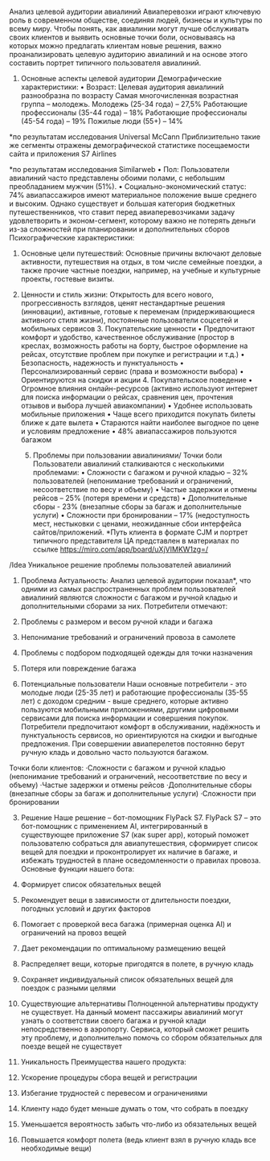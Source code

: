 Анализ целевой аудитории авиалиний
Авиаперевозки играют ключевую роль в современном обществе, соединяя людей, бизнесы и культуры по всему миру. Чтобы понять, как авиалинии могут лучше обслуживать своих клиентов и выявить основные точки боли, основываясь на которых можно предлагать клиентам новые решения, важно проанализировать целевую аудиторию авиалиний и на основе этого составить портрет типичного пользователя авиалиний. 
1. Основные аспекты целевой аудитории
Демографические характеристики:
•	Возраст: Целевая аудитория авиалиний разнообразна по возрасту
Самая многочисленная возрастная группа – молодежь.
Молодежь (25-34 года) – 27,5% 
       Работающие профессионалы (35-44 года) – 18%
       Работающие профессионалы (45-54 года) – 19%
       Пожилые люди (55+) – 14%
   
*по результатам исследования Universal McCann
Приблизительно такие же сегменты отражены демографической статистике посещаемости сайта и приложения S7 Airlines
 
*по результатам исследования Similarweb
•	Пол: Пользователи авиалиний часто представлены обоими полами, с небольшим преобладанием мужчин (51%).
•	Социально-экономический статус:
74% авиапассажиров имеют материальное положение выше среднего и высоким. 
Однако существует и большая категория бюджетных путешественников, что ставит перед авиаперевозчиками задачу удовлетворить и эконом-сегмент, которому важно не потерять деньги из-за сложностей при планировании и дополнительных сборов
Психографические характеристики: 
1.	Основные цели путешествий: Основные причины включают деловые активности, путешествия на отдых, в том числе семейные поездки, а также прочие частные поездки, например, на учебные и культурные проекты, гостевые визиты.    
2.	Ценности и стиль жизни: Открытость для всего нового, прогрессивность взглядов, ценят нестандартные решения (инновации), активные, готовые к переменам (придерживающиеся активного стиля жизни), постоянные пользователи соцсетей и мобильных сервисов
       3. Покупательские ценности
•	Предпочитают комфорт и удобство, качественное обслуживание (простор в креслах, возможность работы на борту, быстрое оформление на рейсах, отсутствие проблем при покупке и регистрации и т.д.)
•	Безопасность, надежность и пунктуальность
•	Персонализированный сервис (права и возможности выбора)
•	 Ориентируются на скидки и акции
       4. Покупательское поведение
•	Огромное влияния онлайн-ресурсов (активно используют интернет для поиска информации о рейсах, сравнения цен, прочтения отзывов и выбора лучшей авиакомпании)
•	Удобнее использовать мобильные приложения
•	Чаще всего приходится покупать билеты ближе к дате вылета
•	Стараются найти наиболее выгодное по цене и условиям предложение
•	48% авиапассажиров пользуются багажом 


      5. Проблемы при пользовании авиалиниями/ Точки боли
Пользователи авиалиний сталкиваются с несколькими проблемами:
•	Сложности с багажом и ручной кладью – 32% пользователей
(непонимание требований и ограничений, несоответствие по весу и объему)
•	Частые задержки и отмены рейсов – 25%
(потеря времени и средств)
•	Дополнительные сборы - 23% 
(внезапные сборы за багаж и дополнительные услуги)
•	Сложности при бронировании – 17%
(недоступность мест, нестыковки с ценами, неожиданные сбои интерфейса сайтов/приложений.
*Путь клиента в формате CJM и портрет типичного представителя ЦА  представлен в материалах по ссылке https://miro.com/app/board/uXjVIMKW1zg=/


/Idea
Уникальное решение проблемы пользователей авиалиний
1.	Проблема
Актуальность:
Анализ целевой аудитории показал*, что одними из самых распространенных проблем пользователей авиалиний являются сложности с багажом и ручной кладью и дополнительными сборами за них.
Потребители отмечают:
1.	 Проблемы с размером и весом ручной клади и багажа
2.	Непонимание требований и ограничений провоза в самолете
3.	Проблемы с подбором подходящей одежды для точки назначения
4.	Потеря или повреждение багажа

2.	Потенциальные пользователи 
Наши основные потребители - это молодые люди (25-35 лет) и работающие профессионалы (35-55 лет) с доходом средним - выше среднего, которые активно пользуются мобильными приложениями, другими цифровыми сервисами для поиска информации и совершения покупок. 
Потребители предпочитают комфорт в обслуживании, надёжность и пунктуальность сервисов, но ориентируются на скидки и выгодные предложения. 
При совершении авиаперелетов постоянно берут ручную кладь и довольно часто пользуются багажом. 

Точки боли клиентов:
·Сложности с багажом и ручной кладью (непонимание требований и ограничений, несоответствие по весу и объему)
·Частые задержки и отмены рейсов 
·Дополнительные сборы (внезапные сборы за багаж и дополнительные услуги)
·Сложности при бронировании

3.	Решение
Наше решение – бот-помощник FlyPack S7.
FlyPack S7 – это бот-помощник с применением  AI, интегрированный в существующее приложение S7 (как super app), который  поможет пользователю собраться для авиапутешествия, сформирует список вещей для поездки и проконтролирует их наличие в багаже, и избежать трудностей в плане осведомленности о правилах провоза.
Основные функции нашего бота:
1. Формирует список обязательных вещей
2. Рекомендует вещи в зависимости от длительности поездки, погодных условий и других факторов
3. Помогает с проверкой веса багажа (примерная оценка AI) и ограничений на провоз вещей
4. Дает рекомендации по оптимальному размещению вещей 
4. Распределяет вещи, которые пригодятся в полете, в ручную кладь
5. Сохраняет индивидуальный список обязательных вещей для поездок с разными целями

4.	Существующие альтернативы 
Полноценной альтернативы продукту не существует. На данный момент пассажиры авиалиний могут узнать о соответствии своего багажа и ручной клади непосредственно в аэропорту. Сервиса, который сможет решить эту проблему, и дополнительно помочь со сбором обязательных для поезде вещей не существует

5.	Уникальность
Преимущества нашего продукта: 
1.	Ускорение процедуры сбора вещей и регистрации
2.	Избегание трудностей с перевесом и ограничениями
3.	Клиенту надо будет меньше думать о том, что собрать в поездку 
4.	Уменьшается вероятность забыть что-либо из обязательных вещей
5.	Повышается комфорт полета (ведь клиент взял в ручную кладь все необходимые вещи)
